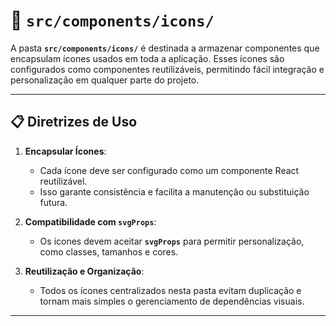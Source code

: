 # 📂 `src/components/icons/`

A pasta **`src/components/icons/`** é destinada a armazenar componentes que encapsulam ícones usados em toda a aplicação. Esses ícones são configurados como componentes reutilizáveis, permitindo fácil integração e personalização em qualquer parte do projeto.

---

## 📋 Diretrizes de Uso

1. **Encapsular Ícones**:
    - Cada ícone deve ser configurado como um componente React reutilizável.
    - Isso garante consistência e facilita a manutenção ou substituição futura.

2. **Compatibilidade com `svgProps`**:
    - Os ícones devem aceitar **`svgProps`** para permitir personalização, como classes, tamanhos e cores.

3. **Reutilização e Organização**:
    - Todos os ícones centralizados nesta pasta evitam duplicação e tornam mais simples o gerenciamento de dependências visuais.

---